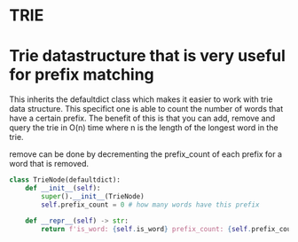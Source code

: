 # TRIE


# Trie datastructure that is very useful for prefix matching

This inherits the defaultdict class which makes it easier to work with trie data structure.  This specifict one is able to count the number of words that have a certain prefix.
The benefit of this is that you can add, remove and query the trie in O(n) time where n is the length of the longest word in the trie.

remove can be done by decrementing the prefix_count of each prefix for a word that is removed.


```py
class TrieNode(defaultdict):
    def __init__(self):
        super().__init__(TrieNode)
        self.prefix_count = 0 # how many words have this prefix

    def __repr__(self) -> str:
        return f'is_word: {self.is_word} prefix_count: {self.prefix_count}, children: {self.keys()}'s
```